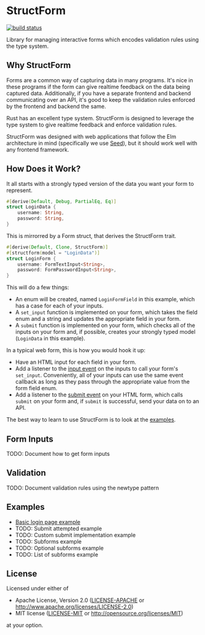 StructForm
==========
[![build status](https://panoptix.semaphoreci.com/badges/structform/branches/main.svg)](https://panoptix.semaphoreci.com/projects/structform)

Library for managing interactive forms which encodes validation rules
using the type system.

## Why StructForm

Forms are a common way of capturing data in many programs. It's nice
in these programs if the form can give realtime feedback on the data
being captured data. Additionally, if you have a separate frontend and
backend communicating over an API, it's good to keep the validation
rules enforced by the frontend and backend the same.

Rust has an excellent type system. StructForm is designed to leverage
the type system to give realtime feedback and enforce validation
rules.

StructForm was designed with web applications that follow the Elm
architecture in mind (specifically we use
[Seed](https://seed-rs.org/)), but it should work well with any
frontend framework.

## How Does it Work?

It all starts with a strongly typed version of the data you want your form to represent.

```rust
#[derive(Default, Debug, PartialEq, Eq)]
struct LoginData {
    username: String,
    password: String,
}
```

This is mirrorred by a Form struct, that derives the StructForm trait.

```rust
#[derive(Default, Clone, StructForm)]
#[structform(model = "LoginData")]
struct LoginForm {
    username: FormTextInput<String>,
    password: FormPasswordInput<String>,
}
```

This will do a few things:

- An enum will be created, named `LoginFormField` in this example,
  which has a case for each of your inputs.
- A `set_input` function is implemented on your form, which takes the
  field enum and a string and updates the appropriate field in your
  form.
- A `submit` function is implemented on your form, which checks all of
  the inputs on your form and, if possible, creates your strongly
  typed model (`LoginData` in this example).

In a typical web form, this is how you would hook it up:

- Have an HTML input for each field in your form.
- Add a listener to the [input
  event](https://developer.mozilla.org/en-US/docs/Web/API/HTMLElement/input_event)
  on the inputs to call your form's `set_input`. Conveniently, all of
  your inputs can use the same event callback as long as they pass
  through the appropriate value from the form field enum.
- Add a listener to the [submit
  event](https://developer.mozilla.org/en-US/docs/Web/API/HTMLFormElement/submit_event)
  on your HTML form, which calls `submit` on your form and, if
  `submit` is successful, send your data on to an API.

The best way to learn to use StructForm is to look at the [examples](#Examples).

## Form Inputs

TODO: Document how to get form inputs

## Validation

TODO: Document validation rules using the newtype pattern

## Examples

- [Basic login page example](./structform/tests/login_example.rs)
- TODO: Submit attempted example
- TODO: Custom submit implementation example
- TODO: Subforms example
- TODO: Optional subforms example
- TODO: List of subforms example

## License

Licensed under either of

 * Apache License, Version 2.0
   ([LICENSE-APACHE](LICENSE-APACHE) or http://www.apache.org/licenses/LICENSE-2.0)
 * MIT license
   ([LICENSE-MIT](LICENSE-MIT) or http://opensource.org/licenses/MIT)

at your option.
